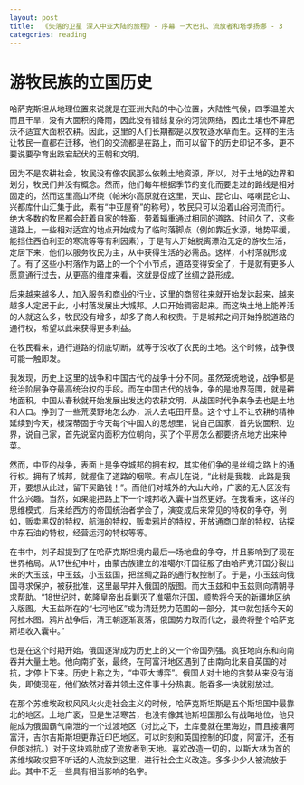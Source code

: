 ```yaml
---
layout: post
title:  《失落的卫星 深入中亚大陆的旅程》- 序幕 －大巴扎、流放者和塔季扬娜 - 3
categories: reading
---
```


# 游牧民族的立国历史

哈萨克斯坦从地理位置来说就是在亚洲大陆的中心位置，大陆性气候，四季温差大而且干旱，没有大面积的降雨，因此没有错综复杂的河流网络，因此土壤也不算肥沃不适宜大面积农耕。因此，这里的人们长期都是以放牧逐水草而生。这样的生活让牧民一直都在迁移，他们的交流都是在路上，而可以留下的历史印记不多，更不要说要孕育出跌宕起伏的王朝和文明。

因为不是农耕社会，牧民没有像农民那么依赖土地资源，所以，对于土地的边界和划分，牧民们并没有概念。然而，他们每年根据季节的变化而要走过的路线是相对固定的，然而这里高山环绕（帕米尔高原就在这里，天山、昆仑山、喀喇昆仑山、兴都库什山汇集于此，素有“中亚屋脊”的称号），牧民只可以沿着山谷河流而行。绝大多数的牧民都会赶着自家的牲畜，带着辎重通过相同的道路。时间久了，这些道路上，一些相对适宜的地点开始成为了临时落脚点（例如靠近水源，地势平缓，能挡住西伯利亚的寒流等等有利因素），于是有人开始脱离漂泊无定的游牧生活，定居下来，他们以服务牧民为主，从中获得生活的必需品。这样，小村落就形成了。有了这些小村落作为路上的一个个小节点，道路变得安全了，于是就有更多人愿意通行过去，从更高的维度来看，这就是促成了丝绸之路形成。

后来越来越多人，加入服务和商业的行业，这里的商贸往来就开始发达起来，越来越多人定居于此，小村落发展出大城邦。人口开始稠密起来。而这块土地上能养活的人就这么多，牧民没有增多，却多了商人和权贵。于是城邦之间开始挣脱道路的通行权，希望以此来获得更多利益。

在牧民看来，通行道路的彻底切断，就等于没收了农民的土地。这个时候，战争很可能一触即发。

我发现，历史上这里的战争和中国古代的战争十分不同。虽然笼统地说，战争都是统治阶层争夺最高统治权的手段。而在中国古代的战争，争的是地界范围，就是耕地面积。中国从春秋就开始发展出发达的农耕文明，从战国时代争来争去也是土地和人口。挣到了一些荒漠野地怎么办，派人去屯田开垦。这个寸土不让农耕的精神延续到今天，根深蒂固于今天每个中国人的思想里，说自己国家，首先说面积、边界，说自己家，首先说室内面积方位朝向，买了个平房怎么都要挤点地方出来种菜。

然而，中亚的战争，表面上是争夺城邦的拥有权，其实他们争的是丝绸之路上的通行权。拥有了城邦，就握住了道路的咽喉。有点儿在说，“此树是我栽，此路是我开，要想从此过，留下买路钱！”。而他们对城外的大山大岭，广袤的无人区没有什么兴趣。当然，如果能把路上下一个城邦收入囊中当然更好。在我看来，这样的思维模式，后来给西方的帝国统治者学会了，演变成后来常见的特权的争夺，例如，贩卖黑奴的特权，航海的特权，贩卖鸦片的特权，开放通商口岸的特权，钻探中东石油的特权，经营运河的特权等等。

在书中，刘子超提到了在哈萨克斯坦境内最后一场地盘的争夺，并且影响到了现在世界格局。从17世纪中叶，由蒙古族建立的准噶尔汗国征服了由哈萨克汗国分裂出来的大玉兹，中玉兹，小玉兹国，把丝绸之路的通行权控制了。于是，小玉兹向俄国寻求保护，被获批准，这里最早并入俄国的版图。而大玉兹和中玉兹则向清朝寻求帮助。“18世纪时，乾隆皇帝出兵剿灭了准噶尔汗国，顺势将今天的新疆地区纳入版图。大玉兹所在的“七河地区”成为清廷势力范围的一部分，其中就包括今天的阿拉木图。鸦片战争后，清王朝逐渐衰落，俄国势力取而代之，最终将整个哈萨克斯坦收入囊中。”

也是在这个时期开始，俄国逐渐成为历史上的又一个帝国列强。疯狂地向东和向南吞并大量土地。他向南扩张，最终，在阿富汗地区遇到了由南向北来自英国的对抗，才停止下来。历史上称之为，“中亚大博弈”。俄国人对土地的贪婪从来没有消失，即使现在，他们依然对吞并领土这件事十分热衷。能吞多一块就别放过。

在那个苏维埃政权风风火火走社会主义的时候，哈萨克斯坦斯是五个斯坦国中最靠北的地区。土地广袤，但是生活寒苦，也没有像其他斯坦国那么有战略地位，他只能成为俄国霸气南泄的一个过渡地区（对比之下，土库曼就在里海边，而且接壤阿富汗，吉尔吉斯斯坦更靠近印巴地区。可以时刻和英国控制的印度，阿富汗，还有伊朗对抗。）对于这块鸡肋成了流放者到天地。喜欢改造一切的，以斯大林为首的苏维埃政权把不听话的人流放到这里，进行社会主义改造。多多少少人被流放于此。其中不乏一些具有相当影响的名字。



<!--stackedit_data:
eyJoaXN0b3J5IjpbMTk3NDI3NzY4MCwtMTUwMTQ1NTEzOCwtMj
U2MTE0NjQsODY5MTY2MjA1LC0xMTMxOTk4NTcyXX0=
-->